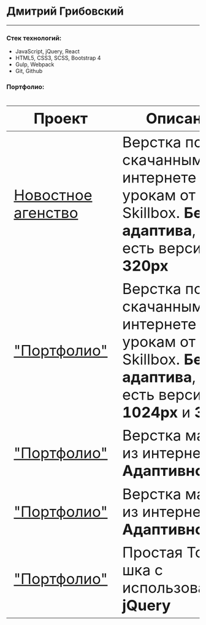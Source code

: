 # Дмитрий Грибовский
---
### Стек технологий:
- JavaScript, jQuery, React
- HTML5, CSS3, SCSS, Bootstrap 4
- Gulp, Webpack
- Git, Github

### Портфолио:
<div class="w2-responsive">
  <font size="12px">
  <table style="font-size: 80%" width="100%" class="w2-table-all notranslate" id="myTable">
  <thead>
    <tr class="w2-white">
      <th width="40%">Проект</th>
      <th width="60%">Описание</th>
    </tr>
  </thead>
  <tbody>
    <tr>
      <td><a href="https://degzeg.github.io/NewsAgency/">Новостное агенство</a></td>
      <td>Верстка по скачанным в интернете урокам от Skillbox. <b>Без адаптива</b>, но есть версия на <b>320px</b></td>
    </tr>
    <tr>
      <td><a href="https://degzeg.github.io/MyPortfolio/">"Портфолио"</a></td>
      <td>Верстка по скачанным в интернете урокам от Skillbox. <b>Без адаптива</b>, но есть версии на <b>1024px</b> и <b>320px</b></td>
    </tr>
    <tr>
      <td><a href="https://degzeg.github.io/MyCompany/">"Портфолио"</a></td>
      <td>Верстка макета из интернета. <b>Адаптивно</b></td>
    </tr>
    <tr>
      <td><a href="https://degzeg.github.io/LetUsMake/">"Портфолио"</a></td>
      <td>Верстка макета из интернета. <b>Адаптивно</b></td>
    </tr>
    <tr>
      <td><a href="https://degzeg.github.io/JS_Todo/">"Портфолио"</a></td>
      <td>Простая Todo-шка с использованием <b>jQuery</b></td>
    </tr>
  </tbody>
